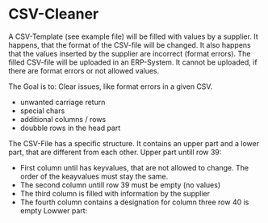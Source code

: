 # CSV-Cleaner

A CSV-Template (see example file) will be filled with values by a supplier. It happens, that the format of the CSV-file will be changed. It also happens that the values inserted by the supplier are incorrect (format errors).
The filled CSV-file will be uploaded in an ERP-System. It cannot be uploaded, if there are format errors or not allowed values.

The Goal is to:
Clear issues, like format errors in a given CSV. 
- unwanted carriage return
- special chars
- additional columns / rows
- doubble rows in the head part

The CSV-File has a specific structure. It contains an upper part and a lower part, that are different from each other.
Upper part untill row 39:
- First column until has keyvalues, that are not allowed to change. The order of the keayvalues must stay the same.
- The second column untill row 39 must be empty (no values)
- The third column is filled with information by the supplier
- The fourth column contains a designation for column three
row 40 is empty
Lowwer part:
